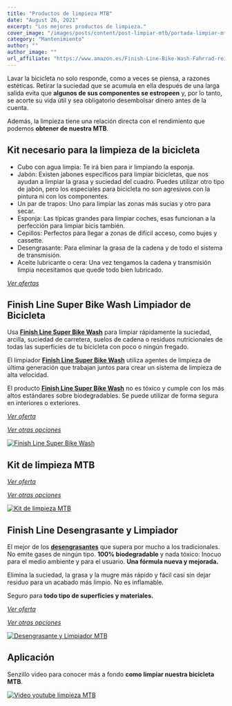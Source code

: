 ```yaml
---
title: "Productos de limpieza MTB"
date: "August 26, 2021"
excerpt: "Los mejores productos de limpieza."
cover_image: "/images/posts/content/post-limpiar-mtb/portada-limpiar-mtb.jpg"
category: "Mantenimiento"
author: ""
author_image: ""
url_affiliate: "https://www.amazon.es/Finish-Line-Bike-Wash-Fahrrad-reiniger/dp/B001GCER7S?__mk_es_ES=%C3%85M%C3%85%C5%BD%C3%95%C3%91&crid=1MCMH0X3042G3&dchild=1&keywords=jabon+bicicleta&qid=1631295354&s=sports&sprefix=jabon+%2Csporting%2C224&sr=1-10&linkCode=ll1&tag=devser-21&linkId=99bc463137fc3bd4456b6f6169388810&language=es_ES&ref_=as_li_ss_tl"
---
```


Lavar la bicicleta no solo responde, como a veces se piensa, a razones estéticas. Retirar la suciedad que se acumula en ella después de una larga salida evita que **algunos de sus componentes se estropeen** y, por lo tanto, se acorte su vida útil y sea obligatorio desembolsar dinero antes de la cuenta.

Además, la limpieza tiene una relación directa con el rendimiento que podemos **obtener de nuestra MTB**.

## Kit necesario para la limpieza de la bicicleta

- Cubo con agua limpia: Te irá bien para ir limpiando la esponja.
- Jabón: Existen jabones específicos para limpiar bicicletas, que nos ayudan a limpiar la grasa y suciedad del cuadro. Puedes utilizar otro tipo de jabón, pero los especiales para bicicleta no son agresivos con la pintura ni con los componentes.
- Un par de trapos: Uno para limpiar las zonas más sucias y otro para secar.
- Esponja: Las típicas grandes para limpiar coches, esas funcionan a la perfección para limpiar bicis también.
- Cepillos: Perfectos para llegar a zonas de difícil acceso, como bujes y cassette.
- Desengrasante: Para eliminar la grasa de la cadena y de todo el sistema de transmisión.
- Aceite lubricante o cera: Una vez tengamos la cadena y transmisión limpia necesitamos que quede todo bien lubricado.

*[Ver ofertas](https://www.amazon.es/s?k=limpiar+bicicleta&i=sporting&__mk_es_ES=%C3%85M%C3%85%C5%BD%C3%95%C3%91&linkCode=ll2&tag=devser-21&linkId=3742163acdd4bacd363c101aa167ba0c&language=es_ES&ref_=as_li_ss_tl)*

## Finish Line Super Bike Wash Limpiador de Bicicleta 

Usa [**Finish Line Super Bike Wash**](https://www.amazon.es/Finish-Line-Bike-Wash-Fahrrad-reiniger/dp/B001GCER7S?__mk_es_ES=%C3%85M%C3%85%C5%BD%C3%95%C3%91&crid=1MCMH0X3042G3&dchild=1&keywords=jabon+bicicleta&qid=1631295354&s=sports&sprefix=jabon+%2Csporting%2C224&sr=1-10&linkCode=ll1&tag=devser-21&linkId=99bc463137fc3bd4456b6f6169388810&language=es_ES&ref_=as_li_ss_tl) para limpiar rápidamente la suciedad, arcilla, suciedad de carretera, suelos de cadena o residuos nutricionales de todas las superficies de tu bicicleta con poco o ningún fregado. 

El limpiador [**Finish Line Super Bike Wash**](https://www.amazon.es/Finish-Line-Bike-Wash-Fahrrad-reiniger/dp/B001GCER7S?__mk_es_ES=%C3%85M%C3%85%C5%BD%C3%95%C3%91&crid=1MCMH0X3042G3&dchild=1&keywords=jabon+bicicleta&qid=1631295354&s=sports&sprefix=jabon+%2Csporting%2C224&sr=1-10&linkCode=ll1&tag=devser-21&linkId=99bc463137fc3bd4456b6f6169388810&language=es_ES&ref_=as_li_ss_tl) utiliza agentes de limpieza de última generación que trabajan juntos para crear un sistema de limpieza de alta velocidad. 

El producto [**Finish Line Super Bike Wash**](https://www.amazon.es/Finish-Line-Bike-Wash-Fahrrad-reiniger/dp/B001GCER7S?__mk_es_ES=%C3%85M%C3%85%C5%BD%C3%95%C3%91&crid=1MCMH0X3042G3&dchild=1&keywords=jabon+bicicleta&qid=1631295354&s=sports&sprefix=jabon+%2Csporting%2C224&sr=1-10&linkCode=ll1&tag=devser-21&linkId=99bc463137fc3bd4456b6f6169388810&language=es_ES&ref_=as_li_ss_tl) no es tóxico y cumple con los más altos estándares sobre biodegradables. Se puede utilizar de forma segura en interiores o exteriores. 

*[Ver oferta](https://www.amazon.es/Finish-Line-Bike-Wash-Fahrrad-reiniger/dp/B001GCER7S?__mk_es_ES=%C3%85M%C3%85%C5%BD%C3%95%C3%91&crid=1MCMH0X3042G3&dchild=1&keywords=jabon%2Bbicicleta&qid=1631295354&s=sports&sprefix=jabon%2B%2Csporting%2C224&sr=1-10&th=1&linkCode=ll1&tag=devser-21&linkId=1a5193ee13f02ccfe8f74ea7bd8f7c91&language=es_ES&ref_=as_li_ss_tl)*

*[Ver otras opciones](https://www.amazon.es/s?k=jabon+bicicleta&i=sporting&__mk_es_ES=%C3%85M%C3%85%C5%BD%C3%95%C3%91&crid=1MCMH0X3042G3&sprefix=jabon+%2Csporting%2C224&linkCode=ll2&tag=devser-21&linkId=f297d173f9547b06ed7341cea199c88d&language=es_ES&ref_=as_li_ss_tl)*

[![Finish Line Super Bike Wash](/images/posts/content/post-limpiar-mtb/jabon-mtb.jpg)](https://www.amazon.es/Finish-Line-Bike-Wash-Fahrrad-reiniger/dp/B001GCER7S?__mk_es_ES=%C3%85M%C3%85%C5%BD%C3%95%C3%91&crid=1MCMH0X3042G3&dchild=1&keywords=jabon%2Bbicicleta&qid=1631295354&s=sports&sprefix=jabon%2B%2Csporting%2C224&sr=1-10&th=1&linkCode=ll1&tag=devser-21&linkId=1a5193ee13f02ccfe8f74ea7bd8f7c91&language=es_ES&ref_=as_li_ss_tl "Finish Line Super Bike Wash")

## Kit de limpieza MTB

*[Ver oferta](https://www.amazon.es/limpieza-bicicleta-Herramientas-Bicicleta-Profesional/dp/B095P6MF89?__mk_es_ES=%C3%85M%C3%85%C5%BD%C3%95%C3%91&crid=3UJTHNJEQU9LP&dchild=1&keywords=kit+limpieza+bicicleta&qid=1631460911&sprefix=kit+limpieza+%2Caps%2C205&sr=8-10&linkCode=ll1&tag=devser-21&linkId=0c136aad2b92346aab01fcc8fda2109b&language=es_ES&ref_=as_li_ss_tl)*

*[Ver otras opciones](https://www.amazon.es/s?k=kit+limpieza+bicicleta&__mk_es_ES=%C3%85M%C3%85%C5%BD%C3%95%C3%91&crid=3UJTHNJEQU9LP&sprefix=kit+limpieza+%2Caps%2C205&linkCode=ll2&tag=devser-21&linkId=2eb827b1f215fe9b1be780cdae5fbd28&language=es_ES&ref_=as_li_ss_tl)*

[![Kit de limpieza MTB](/images/posts/content/post-limpiar-mtb/kit-limpieza-mtb.jpg)](https://www.amazon.es/limpieza-bicicleta-Herramientas-Bicicleta-Profesional/dp/B095P6MF89?__mk_es_ES=%C3%85M%C3%85%C5%BD%C3%95%C3%91&crid=3UJTHNJEQU9LP&dchild=1&keywords=kit+limpieza+bicicleta&qid=1631460911&sprefix=kit+limpieza+%2Caps%2C205&sr=8-10&linkCode=ll1&tag=devser-21&linkId=0c136aad2b92346aab01fcc8fda2109b&language=es_ES&ref_=as_li_ss_tl "Kit de limpieza MTB")

## Finish Line Desengrasante y Limpiador

El mejor de los [**desengrasantes**](https://www.amazon.es/Finish-Line-Desengrasante-Limpiador-Hombre/dp/B00WL0K818?__mk_es_ES=%C3%85M%C3%85%C5%BD%C3%95%C3%91&crid=1ZI02S4ASKL4K&dchild=1&keywords=finish%2Bline%2Bdesengrasante&qid=1631293613&s=sports&sprefix=finish%2Bline%2Bdes%2Csporting%2C216&sr=1-2&th=1&linkCode=ll1&tag=devser-21&linkId=e47dadf7fd14f92ebc17198ec1324bb4&language=es_ES&ref_=as_li_ss_tl) que supera por mucho a los tradicionales. No emite gases de ningún tipo. **100% biodegradable** y nada tóxico: Inocuo para el medio ambiente y para el usuario. **Una fórmula nueva y mejorada.** 

Elimina la suciedad, la grasa y la mugre más rápido y fácil casi sin dejar residuo para un acabado más limpio. No es inflamable. 

Seguro para **todo tipo de superficies y materiales.**

*[Ver oferta](https://www.amazon.es/Finish-Line-Desengrasante-Limpiador-Hombre/dp/B00WL0K818?__mk_es_ES=%C3%85M%C3%85%C5%BD%C3%95%C3%91&crid=1ZI02S4ASKL4K&dchild=1&keywords=finish%2Bline%2Bdesengrasante&qid=1631293613&s=sports&sprefix=finish%2Bline%2Bdes%2Csporting%2C216&sr=1-2&th=1&linkCode=ll1&tag=devser-21&linkId=e47dadf7fd14f92ebc17198ec1324bb4&language=es_ES&ref_=as_li_ss_tl)*

*[Ver otras opciones](https://www.amazon.es/s?k=Desengrasante+mtb&i=sporting&__mk_es_ES=%C3%85M%C3%85%C5%BD%C3%95%C3%91&linkCode=ll2&tag=devser-21&linkId=4fb1e0950c3b957f1e1bed168fdadfbf&language=es_ES&ref_=as_li_ss_tl)*

[![Desengrasante y Limpiador MTB](/images/posts/content/post-limpiar-mtb/desengrasante-cadena-mtb.jpg)](https://www.amazon.es/Finish-Line-Desengrasante-Limpiador-Hombre/dp/B00WL0K818?__mk_es_ES=%C3%85M%C3%85%C5%BD%C3%95%C3%91&crid=1ZI02S4ASKL4K&dchild=1&keywords=finish%2Bline%2Bdesengrasante&qid=1631293613&s=sports&sprefix=finish%2Bline%2Bdes%2Csporting%2C216&sr=1-2&th=1&linkCode=ll1&tag=devser-21&linkId=e47dadf7fd14f92ebc17198ec1324bb4&language=es_ES&ref_=as_li_ss_tl "Desengrasante y Limpiador MTB")

## Aplicación

Senzillo video para conocer más a fondo **como limpiar nuestra bicicleta MTB**.

[![Video youtube limpieza MTB](/images/posts/content/post-limpiar-mtb/limpieza-mtb.jpg)](https://www.youtube.com/watch?v=m9YuEBMY-J0 "Video youtube limpieza MTB")




